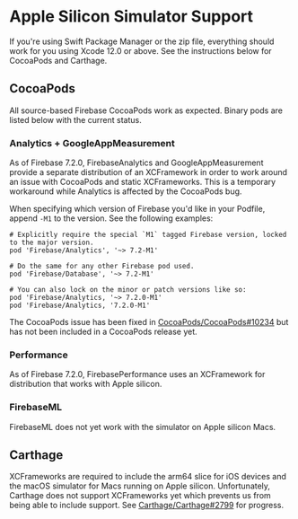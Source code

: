 # Apple Silicon Simulator Support

If you're using Swift Package Manager or the zip file, everything should work for you
using Xcode 12.0 or above. See the instructions below for CocoaPods and Carthage.

## CocoaPods

All source-based Firebase CocoaPods work as expected. Binary pods are listed below with the current
status.

### Analytics + GoogleAppMeasurement

As of Firebase 7.2.0, FirebaseAnalytics and GoogleAppMeasurement provide a separate distribution of
an XCFramework in order to work around an issue with CocoaPods and static XCFrameworks. This is a
temporary workaround while Analytics is affected by the CocoaPods bug.

When specifying which version of Firebase you'd like in your Podfile, append `-M1` to the version.
See the following examples:

```
# Explicitly require the special `M1` tagged Firebase version, locked to the major version.
pod 'Firebase/Analytics', '~> 7.2-M1'

# Do the same for any other Firebase pod used.
pod 'Firebase/Database', '~> 7.2-M1'

# You can also lock on the minor or patch versions like so:
pod 'Firebase/Analytics, '~> 7.2.0-M1'
pod 'Firebase/Analytics, '7.2.0-M1'
```

The CocoaPods issue has been fixed in
[CocoaPods/CocoaPods#10234](https://github.com/CocoaPods/CocoaPods/pull/10234) but has not been
included in a CocoaPods release yet.

### Performance

As of Firebase 7.2.0, FirebasePerformance uses an XCFramework for distribution that works with
Apple silicon.

### FirebaseML

FirebaseML does not yet work with the simulator on Apple silicon Macs.

## Carthage

XCFrameworks are required to include the arm64 slice for iOS devices and the macOS simulator for
Macs running on Apple silicon. Unfortunately, Carthage does not support XCFrameworks yet which
prevents us from being able to include support. See
[Carthage/Carthage#2799](https://github.com/Carthage/Carthage/issues/2799) for progress.

